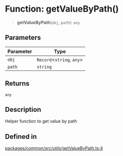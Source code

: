 # Function: getValueByPath()

> **getValueByPath**(`obj`, `path`): `any`

## Parameters

| Parameter | Type |
| ------ | ------ |
| `obj` | `Record`\<`string`, `any`\> |
| `path` | `string` |

## Returns

`any`

## Description

Helper function to get value by path

## Defined in

[packages/common/src/utils/getValueByPath.ts:4](https://github.com/XiaoPiHong/xph-crud/blob/9d44883c1fd301bcb6eb021e6a1345bb3cf6b335/packages/common/src/utils/getValueByPath.ts#L4)
